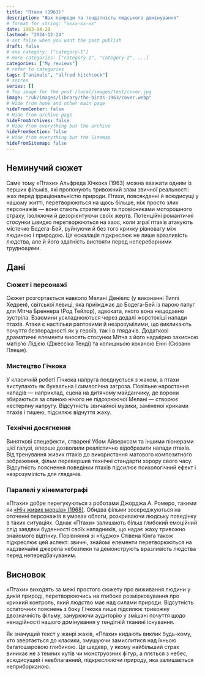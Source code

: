 ```yaml
---
title: "Птахи (1963)"
description: "Жах природи та тендітність людського домінування"
# format for string: "xxxx-xx-xx"
date: 1963-04-28
lastmod: "2024-12-24"
# set false when you want the post publish
draft: false
# one category: ["category-1"]
# more categories: ["category-1", "category-2", ...]
categories: ["My reviews"]
# refer to categories
tags: ["animals", "alfred hitchcock"]
# seires
series: []
# Top image for the post /local/images/test/cover.jpg
image: "/uk/images/library/the-birds-1963/cover.webp"
# Hide from home and other main page
hideFromCenter: false
# Hide from archive page
hideFromArchives: false
# Hide from everything but the archive
hideFromSection: false
# Hide from everything but the Sitemap
hideFromSitemap: false
---
```

## Неминучий сюжет

Саме тому «Птахи» Альфреда Хічкока (1963) можна вважати одним із перших фільмів, які пропонують тривожний злам звичної реальності: жах перед ірраціональністю природи. Птахи, повсякденні й всюдисущі у нашому житті, перетворюються на щось більше, ніж просто злих персонажів — вони стають стратегами та провісниками моторошного страху, ізолюючи й дезорієнтуючи своїх жертв. Потенційні романтичні стосунки швидко перетворюються на хаос, коли зграї птахів атакують містечко Бодега-Бей, руйнуючи й без того крихку рівновагу між людиною і природою. Ця ескалація підкреслює не лише вразливість людства, але й його здатність вистояти перед непереборними труднощами.

## Дані

### Сюжет і персонажі

Сюжет розгортається навколо Мелані Деніелс (у виконанні Типпі Хедрен), світської левиці, яка приїжджає до Бодега-Бей із парою папуг для Мітча Бреннера (Род Тейлор), адвоката, якого вона нещодавно зустріла. Взаємини ускладнюються через дедалі жорстокіші напади птахів. Атаки є настільки раптовими й незрозумілими, що викликають почуття безпорадності як у героїв, так і в глядачів. Додаткові драматичні елементи вносять стосунки Мітча з його надмірно захисною матір’ю Лідією (Джессіка Тенді) та колишньою коханою Енні (Сюзанн Плеше).

### Мистецтво Гічкока

У класичній роботі Гічкока напруга поєднується з жахом, а птахи виступають як буквальна і символічна загроза. Повільне наростання нападів — наприклад, сцена на дитячому майданчику, де ворони збираються за спиною нічого не підозрюючої Мелані — створює нестерпну напругу. Відсутність звичайної музики, заміненої криками птахів і тишею, підсилює відчуття жаху.

### Технічні досягнення

Виняткові спецефекти, створені Убом Айверксом та іншими піонерами цієї галузі, вперше дозволили реалістично відобразити напади птахів. Від тренування живих птахів до використання матового композитного зображення, фільм перевершив технічні стандарти хорору свого часу. Відсутність пояснення поведінки птахів підсилює психологічний ефект і незрозумілість для глядачів.

### Паралелі у кінематографі

«Птахи» добре перегукуються з роботами Джорджа А. Ромеро, такими як <a href="/uk/library/night-of-the-living-dead-1968/" target="_blank">«Ніч живих мерців» (1968)</a>. Обидва фільми зосереджуються на оточенні персонажів в умовах облоги, розкриваючи людську поведінку в таких ситуаціях. Однак «Птахи» залишають більш глибокий емоційний слід завдяки буденності своїх нападників, що надає жаху тривожно знайомого відтінку. Порівняння зі «Куджо» Стівена Кінга також підкреслює цей аспект: звичні, знайомі елементи перетворюються на надзвичайні джерела небезпеки та демонструють вразливість людства перед непередбачуваним.

## Висновок

«Птахи» виходять за межі простого сюжету про виживання людини у дикій природі, перетворюючись на глибоке розмірковування про крихкий контроль, який людство має над силами природи. Відсутність остаточних пояснень з боку Гічкока лише підсилює тривожну двозначність фільму, занурюючи аудиторію у змішані почуття щодо ненадійності нашого домінування у тендітній тканині існування.

Як значущий текст у жанрі жахів, «Птахи» кидають виклик будь-кому, хто звертається до класики, змушуючи замислитися над їхньою багатошаровою глибиною. Це шедевр, у якому найбільший страх виникає не з темних кутів чи монструозних фігур, а ллється з небес, всюдисущий і невблаганний, підкреслюючи природу, яка залишається неприборканою.